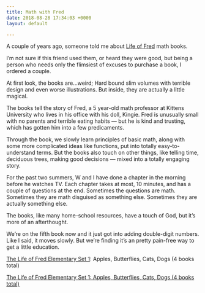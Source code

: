 ```yaml
---
title: Math with Fred
date: 2018-08-28 17:34:03 +0000
layout: default

---
```

A couple of years ago, someone told me about [Life of Fred](https://www.lifeoffred.uniquemath.com/ "Life of Fred") math books.

I’m not sure if this friend used them, or heard they were good, but being a person who needs only the flimsiest of excuses to purchase a book, I ordered a couple.

At first look, the books are…weird; Hard bound slim volumes with terrible design and even worse illustrations. But inside, they are actually a little magical.

The books tell the story of Fred, a 5 year-old math professor at Kittens University who lives in his office with his doll, Kingie. Fred is unusually small with no parents and terrible eating habits — but he is kind and trusting, which has gotten him into a few predicaments.

Through the book, we slowly learn principles of basic math, along with some more complicated ideas like functions, put into totally easy-to-understand terms. But the books also touch on other things, like telling time, deciduous trees, making good decisions — mixed into a totally engaging story.

For the past two summers, W and I have done a chapter in the morning before he watches TV. Each chapter takes at most, 10 minutes, and has a couple of questions at the end. Sometimes the questions are math. Sometimes they are math disguised as something else. Sometimes they are actually something else.

The books, like many home-school resources, have a touch of God, but it’s more of an afterthought.

We’re on the fifth book now and it just got into adding double-digit numbers. Like I said, it moves slowly. But we’re finding it’s an pretty pain-free way to get a little education.

[The Life of Fred Elementary Set 1](https://www.amazon.com/gp/product/B0072Y086S/ref=as_li_tl?ie=UTF8&camp=1789&creative=9325&creativeASIN=B0072Y086S&linkCode=as2&tag=cracgood-20&linkId=d522fe538f773ce4307b50cb3aa0f55d "The Life of Fred"): Apples, Butterflies, Cats, Dogs (4 books total)

<a target="_blank" href="https://www.amazon.com/gp/product/B0072Y086S/ref=as_li_tl?ie=UTF8&camp=1789&creative=9325&creativeASIN=B0072Y086S&linkCode=as2&tag=cracgood-20&linkId=d522fe538f773ce4307b50cb3aa0f55d">The Life of Fred Elementary Set 1: Apples, Butterflies, Cats, Dogs (4 books total)</a><img src="//ir-na.amazon-adsystem.com/e/ir?t=cracgood-20&l=am2&o=1&a=B0072Y086S" width="1" height="1" border="0" alt="" style="border:none !important; margin:0px !important;" />